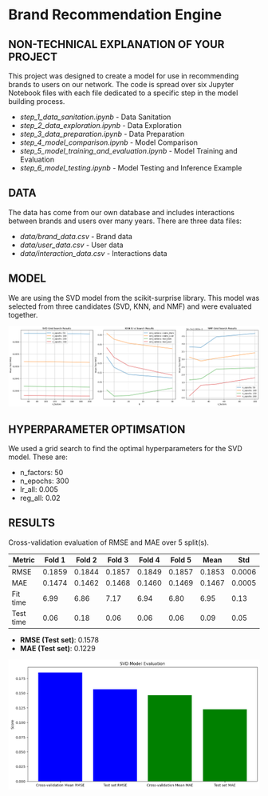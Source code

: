 # Brand Recommendation Engine

## NON-TECHNICAL EXPLANATION OF YOUR PROJECT
This project was designed to create a model for use in recommending brands to users on our network.  The code is spread over six Jupyter Notebook files with each file dedicated to a specific step in the model building process.
- *step_1_data_sanitation.ipynb* - Data Sanitation
- *step_2_data_exploration.ipynb* - Data Exploration
- *step_3_data_preparation.ipynb* - Data Preparation
- *step_4_model_comparison.ipynb* - Model Comparison
- *step_5_model_training_and_evaluation.ipynb* - Model Training and Evaluation
- *step_6_model_testing.ipynb* - Model Testing and Inference Example

## DATA
The data has come from our own database and includes interactions between brands and users over many years.  There are three data files:
- *data/brand_data.csv* - Brand data
- *data/user_data.csv* - User data
- *data/interaction_data.csv* - Interactions data 

## MODEL 
We are using the SVD model from the scikit-surprise library.  This model was selected from three candidates (SVD, KNN, and NMF) and were evaluated together.  

![Screenshot](comparison_chart.png)

## HYPERPARAMETER OPTIMSATION
We used a grid search to find the optimal hyperparameters for the SVD model.  These are:
- n_factors: 50
- n_epochs: 300
- lr_all: 0.005
- reg_all: 0.02

## RESULTS
Cross-validation evaluation of RMSE and MAE over 5 split(s).

| Metric          | Fold 1  | Fold 2  | Fold 3  | Fold 4  | Fold 5  | Mean    | Std    |
|-----------------|---------|---------|---------|---------|---------|---------|--------|
| RMSE  | 0.1859  | 0.1844  | 0.1857  | 0.1849  | 0.1857  | 0.1853  | 0.0006 |
| MAE   | 0.1474  | 0.1462  | 0.1468  | 0.1460  | 0.1469  | 0.1467  | 0.0005 |
| Fit time        | 6.99    | 6.86    | 7.17    | 6.94    | 6.80    | 6.95    | 0.13   |
| Test time       | 0.06    | 0.18    | 0.06    | 0.06    | 0.06    | 0.09    | 0.05   |

- **RMSE (Test set)**: 0.1578
- **MAE (Test set)**: 0.1229  

![Screenshot](evaluation_chart.png)